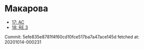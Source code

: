 # Макарова
- [17: AC](17.md)
- [18: RE 3](18.md)

Commit: 5efe835e8781f4f60cd10fce517ba7a47ace145d
 fetched at: 20201014-000231
